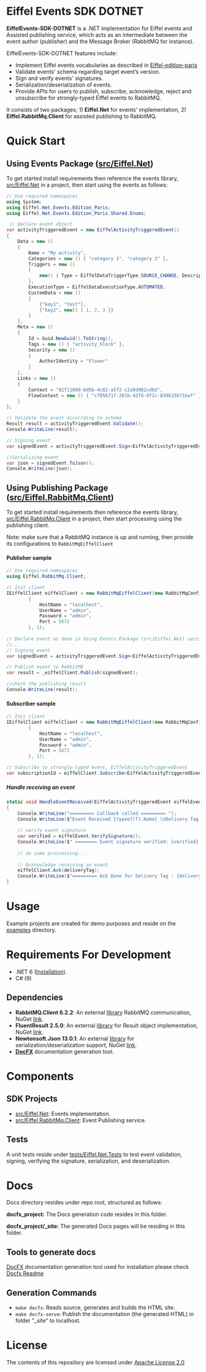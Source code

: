 # Eiffel Events SDK DOTNET #

**EiffelEvents-SDK-DOTNET** is a .NET implementation for Eiffel events and  Assisted publishing service, which acts as an intermediate between the event author (publisher) and the Message Broker (RabbitMQ for instance).

EiffelEvents-SDK-DOTNET features include:

- Implement Eiffel events vocabularies as described in [Eiffel-edition-paris](https://github.com/eiffel-community/eiffel/tree/edition-paris) 
- Validate events' schema regarding target event’s version.
- Sign and verify events' signatures.
- Serialization/deserialization of events.
- Provide  APIs for users to publish, subscribe, acknowledge, reject and unsubscribe for strongly-typed Eiffel events to RabbitMQ.

It consists of two packages; 1) **Eiffel.Net** for events' implementation, 2) **Eiffel.RabbitMq.Client** for assisted publishing to RabbitMQ.



# Quick Start #

## Using Events Package ([src/Eiffel.Net](src/Eiffel.Net))

To get started install requirements then reference the events library, [src/Eiffel.Net](src/Eiffel.Net) in a project, then start using the events as follows:

```c#
// Use required namespaces
using System;
using Eiffel.Net.Events.Edition_Paris;
using Eiffel.Net.Events.Edition_Paris.Shared.Enums;

 // Declare event object
var activityTriggeredEvent = new EiffelActivityTriggeredEvent()
{
    Data = new ()
    {
        Name = "My activity",
        Categories = new () { "category 1", "category 2" },
        Triggers = new ()
        {
            new() { Type = EiffelDataTriggerType.SOURCE_CHANGE, Description = "Description" }
        },
        ExecutionType = EiffelDataExecutionType.AUTOMATED,
        CustomData = new ()
        {
            {"key1", "test"},
            {"key2", new[] { 1, 2, 3 }}
        }
    },
    Meta = new ()
    {
        Id = Guid.NewGuid().ToString(),
        Tags = new () { "activity_block" },
        Security = new ()
        {
            AuthorIdentity = "Flower"
        }
    },
    Links = new ()
    {
        Context = "82f11609-bd5b-4c82-a5f2-c2a9d982cdbd",
        FlowContext = new () { "cf056717-201b-43f6-9f2c-839b33b71baf" }
    }
};

// Validate the event accorrding to schema
Result result = activityTriggeredEvent.Validate();
Console.WriteLine(result);

// Signing event
var signedEvent = activityTriggeredEvent.Sign<EiffelActivityTriggeredEvent>();

//Serializing event
var json = signedEvent.ToJson();
Console.WriteLine(json);
```



## Using Publishing Package ([src/Eiffel.RabbitMq.Client](src/Eiffel.RabbitMq.Client))

To get started install requirements then reference the events library, [src/Eiffel.RabbitMq.Client](src/Eiffel.RabbitMq.Client) in a project, then start processing using the publishing client.

Note: make sure that a RabbitMQ instance is up and running, then provide its configurations to `RabbitMqEiffelClient`

#### **Publisher sample**

```c#
// Use required namespaces
using Eiffel.RabbitMq.Client;

// Init client
IEiffelClient eiffelClient = new RabbitMqEiffelClient(new RabbitMqConfig
        {
            HostName = "localhost",
            UserName = "admin",
            Password = "admin",
            Port = 5672
        }, 1);
        
// Declare event as done in Using Events Package (src/Eiffel.Net) section
//...
// Signing event
var signedEvent = activityTriggeredEvent.Sign<EiffelActivityTriggeredEvent>();

// Publish event to RabbitMQ
var result = _eiffelClient.Publish(signedEvent);

//check the publishing result
Console.WriteLine(result);
```

#### **Subscriber sample**

```c#
// Init client
IEiffelClient eiffelClient = new RabbitMqEiffelClient(new RabbitMqConfig
        {
            HostName = "localhost",
            UserName = "admin",
            Password = "admin",
            Port = 5672
        }, 1);

// Subscribe to strongly-typed event, EiffelActivityTriggeredEvent
var subscriptionId = eiffelClient.Subscribe<EiffelActivityTriggeredEvent>(HandleEventReceived);
```

##### **Handle receiving an event** 

```c#
static void HandleEventReceived(EiffelActivityTriggeredEvent eiffelEvent, ulong deliveryTag)
{
    Console.WriteLine("========= Callback called ========= ");
    Console.WriteLine($"Event Received {typeof(T).Name} \nDelivery Tag : {deliveryTag} \n========");
   
    // verify event signature
    var verified = eiffelEvent.VerifySignature();
    Console.WriteLine($" ======== Event signature verified: {verified} ==============");
    
    // do some proccessing...
    
	// Acknowledge receiving an event
    eiffelClient.Ack(deliveryTag);
    Console.WriteLine($"========= Ack Done for Delivery Tag : {deliveryTag} ===========");
}
```



# Usage

Example projects are created for demo purposes and reside on the [examples](examples) directory.



# Requirements For Development #

- .NET 6 ([Installation](https://dotnet.microsoft.com/download/dotnet/6.0)).
- C# (9)

## Dependencies

- **RabbitMQ.Client 6.2.2**:  An external [library](https://github.com/rabbitmq/rabbitmq-dotnet-client) RabbitMQ communication, NuGet [link](https://www.nuget.org/packages/RabbitMQ.Client/).
- **FluentResult 2.5.0**: An external [library](https://github.com/altmann/FluentResults) for Result object implementation, NuGet [link](https://www.nuget.org/packages/FluentResults/).
- **Newtonsoft.Json 13.0.1**:  An external [library](https://github.com/JamesNK/Newtonsoft.Json) for serialization/deserialization support, NuGet [link](https://www.nuget.org/packages/Newtonsoft.Json).
- **[DocFX](https://dotnet.github.io/docfx/index.html)** documentation generation tool.

# Components

## SDK Projects

- [src/Eiffel.Net](src/Eiffel.Net): Events implementation.
- [src/Eiffel.RabbitMq.Client](src/Src/Eiffel.RabbitMq.Client): Event Publishing service.

## Tests

A unit tests reside under [tests/Eiffel.Net.Tests](tests/Eiffel.Net.Tests) to test event validation, signing, verifying the signature, serialization, and deserialization.

# Docs

Docs directory resides under repo root, structured as follows:

**docfx_project:** The Docs generation code resides in this folder.

**docfx_project/_site:** The generated Docs pages will be residing in this folder.

## Tools to generate docs

[DocFX](https://dotnet.github.io/docfx/index.html) documentation generation tool used for installation please check [Docfx Readme](docs/README.md) 

## Generation Commands

- `make docfx`:  Reads source, generates and builds the HTML site.
- `make docfx-serve`:   Publish the documentation (the generated HTML) in folder "_site" to localhost.

# License

The contents of this repository are licensed under [Apache License 2.0](LICENSE)

